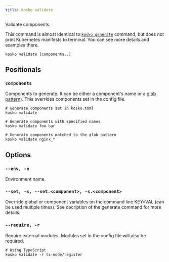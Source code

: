 ```yaml
---
title: kosko validate
---
```


Validate components.

This command is almost identical to [`kosko generate`](generate.md) command, but does not print Kubernetes manifests to terminal. You can see more details and examples there.

```shell
kosko validate [components..]
```

## Positionals

### `components`

Components to generate. It can be either a component's name or a [glob pattern]). This overrides components set in the config file.

```shell
# Generate components set in kosko.toml
kosko validate

# Generate components with specified names
kosko validate foo bar

# Generate components matched to the glob pattern
kosko validate nginx_*
```

## Options

### `--env, -e`

Environment name.

### `--set, -s, --set.<component>, -s.<component>`

Override global or component variables on the command line KEY=VAL (can be used multiple times). See decription of the generate command for more details.

### `--require, -r`

Require external modules. Modules set in the config file will also be required.

```shell
# Using TypeScript
kosko validate -r ts-node/register
```

[glob pattern]: https://en.wikipedia.org/wiki/Glob_(programming)
